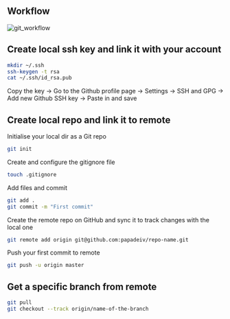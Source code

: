 ## Workflow
![git_workflow](./figures/git_workflow.gif)

## Create local ssh key and link it with your account
```bash
mkdir ~/.ssh
ssh-keygen -t rsa
cat ~/.ssh/id_rsa.pub
```
Copy the key -> Go to the Github profile page -> Settings -> SSH and GPG -> Add new Github SSH key -> Paste in and save

## Create local repo and link it to remote
Initialise your local dir as a Git repo
```bash
git init
```
Create and configure the gitignore file
```bash
touch .gitignore
```
Add files and commit 
```bash
git add .
git commit -m "First commit"
```
Create the remote repo on GitHub and sync it to track changes with the local one
```bash
git remote add origin git@github.com:papadeiv/repo-name.git
```
Push your first commit to remote
```bash
git push -u origin master 
```
## Get a specific branch from remote
```bash
git pull
git checkout --track origin/name-of-the-branch
```
